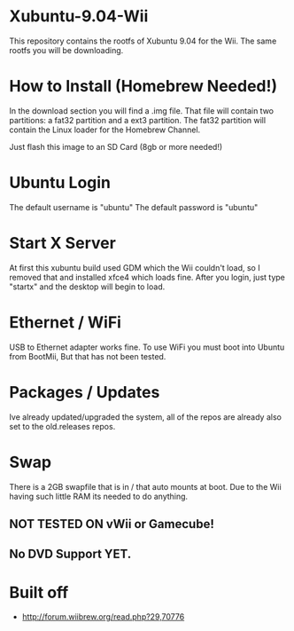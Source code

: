 # Xubuntu-9.04-Wii

This repository contains the rootfs of Xubuntu 9.04 for the Wii. The same rootfs you will be downloading.

# How to Install (Homebrew Needed!)
In the download section you will find a .img file. That file will contain two partitions: a fat32 partition and a ext3 partition. The fat32 partition will contain the Linux loader for the Homebrew Channel.

Just flash this image to an SD Card (8gb or more needed!)

# Ubuntu Login
The default username is "ubuntu"
The default password is "ubuntu"

# Start X Server
At first this xubuntu build used GDM which the Wii couldn't load, so I removed that and installed xfce4 which loads fine.
After you login, just type "startx" and the desktop will begin to load.

# Ethernet / WiFi
USB to Ethernet adapter works fine. To use WiFi you must boot into Ubuntu from BootMii, But that has not been tested.

# Packages / Updates
Ive already updated/upgraded the system, all of the repos are already also set to the old.releases repos.

# Swap
There is a 2GB swapfile that is in / that auto mounts at boot. Due to the Wii having such little RAM its needed to do anything.

## NOT TESTED ON vWii or Gamecube!

## No DVD Support YET.

# Built off
- http://forum.wiibrew.org/read.php?29,70776
